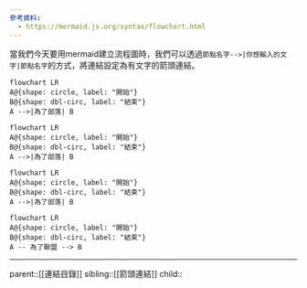 ```yaml
---
參考資料:
  - https://mermaid.js.org/syntax/flowchart.html
---
```

當我們今天要用mermaid建立流程圖時，我們可以透過`節點名字-->|你想輸入的文字|節點名字`的方式，將連結設定為有文字的箭頭連結。
```Mermaid
flowchart LR
A@{shape: circle, label: "開始"}
B@{shape: dbl-circ, label: "結束"}
A -->|為了部落| B
```
```mermaid
flowchart LR
A@{shape: circle, label: "開始"}
B@{shape: dbl-circ, label: "結束"}
A -->|為了部落| B
```
```Mermaid
flowchart LR
A@{shape: circle, label: "開始"}
B@{shape: dbl-circ, label: "結束"}
A -->|為了部落| B
```
```mermaid
flowchart LR
A@{shape: circle, label: "開始"}
B@{shape: dbl-circ, label: "結束"}
A -- 為了聯盟 --> B
```
- - -
parent::[[連結目錄]]
sibling::[[箭頭連結]]
child::